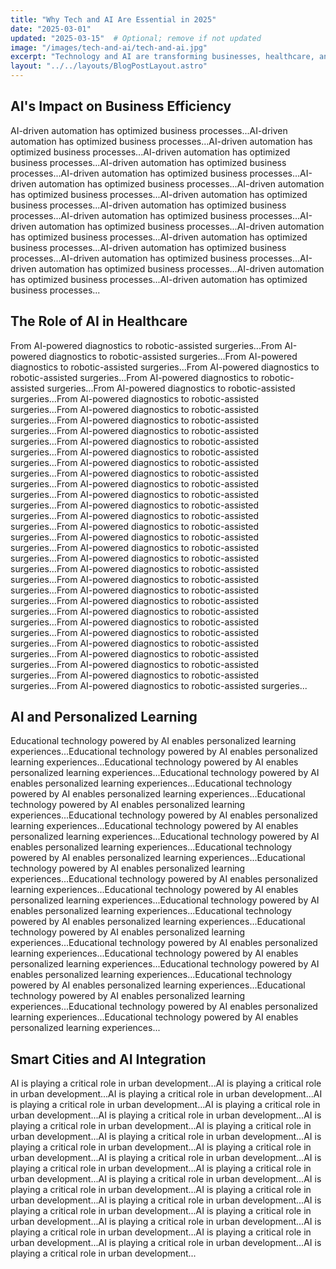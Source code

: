 ```yaml
---
title: "Why Tech and AI Are Essential in 2025"
date: "2025-03-01"
updated: "2025-03-15"  # Optional; remove if not updated
image: "/images/tech-and-ai/tech-and-ai.jpg"
excerpt: "Technology and AI are transforming businesses, healthcare, and daily life."
layout: "../../layouts/BlogPostLayout.astro"
---
```


## AI's Impact on Business Efficiency

AI-driven automation has optimized business processes...AI-driven automation has optimized business processes...AI-driven automation has optimized business processes...AI-driven automation has optimized business processes...AI-driven automation has optimized business processes...AI-driven automation has optimized business processes...AI-driven automation has optimized business processes...AI-driven automation has optimized business processes...AI-driven automation has optimized business processes...AI-driven automation has optimized business processes...AI-driven automation has optimized business processes...AI-driven automation has optimized business processes...AI-driven automation has optimized business processes...AI-driven automation has optimized business processes...AI-driven automation has optimized business processes...AI-driven automation has optimized business processes...AI-driven automation has optimized business processes...AI-driven automation has optimized business processes...AI-driven automation has optimized business processes...

## The Role of AI in Healthcare

From AI-powered diagnostics to robotic-assisted surgeries...From AI-powered diagnostics to robotic-assisted surgeries...From AI-powered diagnostics to robotic-assisted surgeries...From AI-powered diagnostics to robotic-assisted surgeries...From AI-powered diagnostics to robotic-assisted surgeries...From AI-powered diagnostics to robotic-assisted surgeries...From AI-powered diagnostics to robotic-assisted surgeries...From AI-powered diagnostics to robotic-assisted surgeries...From AI-powered diagnostics to robotic-assisted surgeries...From AI-powered diagnostics to robotic-assisted surgeries...From AI-powered diagnostics to robotic-assisted surgeries...From AI-powered diagnostics to robotic-assisted surgeries...From AI-powered diagnostics to robotic-assisted surgeries...From AI-powered diagnostics to robotic-assisted surgeries...From AI-powered diagnostics to robotic-assisted surgeries...From AI-powered diagnostics to robotic-assisted surgeries...From AI-powered diagnostics to robotic-assisted surgeries...From AI-powered diagnostics to robotic-assisted surgeries...From AI-powered diagnostics to robotic-assisted surgeries...From AI-powered diagnostics to robotic-assisted surgeries...From AI-powered diagnostics to robotic-assisted surgeries...From AI-powered diagnostics to robotic-assisted surgeries...From AI-powered diagnostics to robotic-assisted surgeries...From AI-powered diagnostics to robotic-assisted surgeries...From AI-powered diagnostics to robotic-assisted surgeries...From AI-powered diagnostics to robotic-assisted surgeries...From AI-powered diagnostics to robotic-assisted surgeries...From AI-powered diagnostics to robotic-assisted surgeries...From AI-powered diagnostics to robotic-assisted surgeries...From AI-powered diagnostics to robotic-assisted surgeries...From AI-powered diagnostics to robotic-assisted surgeries...From AI-powered diagnostics to robotic-assisted surgeries...From AI-powered diagnostics to robotic-assisted surgeries...From AI-powered diagnostics to robotic-assisted surgeries...

## AI and Personalized Learning

Educational technology powered by AI enables personalized learning experiences...Educational technology powered by AI enables personalized learning experiences...Educational technology powered by AI enables personalized learning experiences...Educational technology powered by AI enables personalized learning experiences...Educational technology powered by AI enables personalized learning experiences...Educational technology powered by AI enables personalized learning experiences...Educational technology powered by AI enables personalized learning experiences...Educational technology powered by AI enables personalized learning experiences...Educational technology powered by AI enables personalized learning experiences...Educational technology powered by AI enables personalized learning experiences...Educational technology powered by AI enables personalized learning experiences...Educational technology powered by AI enables personalized learning experiences...Educational technology powered by AI enables personalized learning experiences...Educational technology powered by AI enables personalized learning experiences...Educational technology powered by AI enables personalized learning experiences...Educational technology powered by AI enables personalized learning experiences...Educational technology powered by AI enables personalized learning experiences...Educational technology powered by AI enables personalized learning experiences...Educational technology powered by AI enables personalized learning experiences...Educational technology powered by AI enables personalized learning experiences...Educational technology powered by AI enables personalized learning experiences...Educational technology powered by AI enables personalized learning experiences...Educational technology powered by AI enables personalized learning experiences...

## Smart Cities and AI Integration

AI is playing a critical role in urban development...AI is playing a critical role in urban development...AI is playing a critical role in urban development...AI is playing a critical role in urban development...AI is playing a critical role in urban development...AI is playing a critical role in urban development...AI is playing a critical role in urban development...AI is playing a critical role in urban development...AI is playing a critical role in urban development...AI is playing a critical role in urban development...AI is playing a critical role in urban development...AI is playing a critical role in urban development...AI is playing a critical role in urban development...AI is playing a critical role in urban development...AI is playing a critical role in urban development...AI is playing a critical role in urban development...AI is playing a critical role in urban development...AI is playing a critical role in urban development...AI is playing a critical role in urban development...AI is playing a critical role in urban development...AI is playing a critical role in urban development...AI is playing a critical role in urban development...AI is playing a critical role in urban development...AI is playing a critical role in urban development...AI is playing a critical role in urban development...
